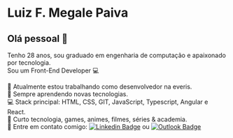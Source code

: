 # Luiz F. Megale Paiva

## Olá pessoal 👋
Tenho 28 anos, sou graduado em engenharia de computação e apaixonado por tecnologia.
<br/>Sou um Front-End Developer :computer:

 :green_heart: Atualmente estou trabalhando como desenvolvedor na everis.
 <br/>  :rocket: Sempre aprendendo novas tecnologias.
 <br/> :computer: Stack principal: HTML, CSS, GIT, JavaScript, Typescript, Angular e React.
 <br/> 💬 Curto tecnologia, games, animes, filmes, séries & academia.
 <br/> :email: Entre em contato comigo: [![Linkedin Badge](https://img.shields.io/badge/-LinkedIn-blue?style=flat-square&logo=Linkedin&logoColor=white&link=https://www.linkedin.com/in/luiz-fernando-megale-paiva-517219140/)](https://www.linkedin.com/in/luiz-fernando-megale-paiva-517219140/) ou [![Outlook Badge](https://img.shields.io/badge/email--000?style=social&logo=microsoft-outlook&logoColor=0078d4&link=mailto:luiz_paiva@gec.inatel.br)](mailto:luiz_paiva@gec.inatel.br)

